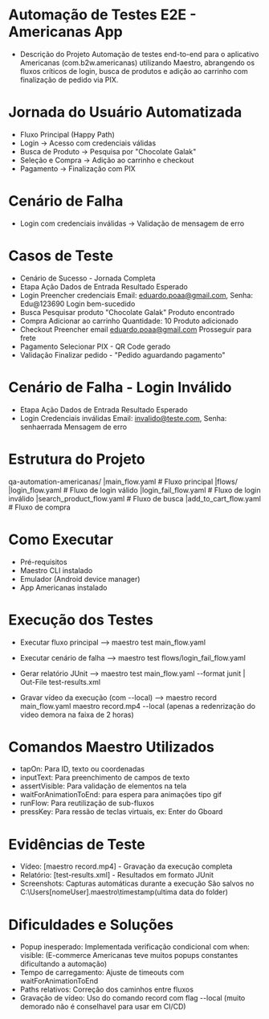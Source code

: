 # Automação de Testes E2E - Americanas App
  - Descrição do Projeto
Automação de testes end-to-end para o aplicativo Americanas (com.b2w.americanas) utilizando Maestro, abrangendo os fluxos críticos de login, busca de produtos e adição ao carrinho com finalização de pedido via PIX.

# Jornada do Usuário Automatizada
  - Fluxo Principal (Happy Path)
  - Login → Acesso com credenciais válidas
  - Busca de Produto → Pesquisa por "Chocolate Galak"
  - Seleção e Compra → Adição ao carrinho e checkout
  - Pagamento → Finalização com PIX

# Cenário de Falha
  - Login com credenciais inválidas → Validação de mensagem de erro

# Casos de Teste
  * Cenário de Sucesso - Jornada Completa
  * Etapa	Ação	Dados de Entrada	Resultado Esperado
  * Login	Preencher credenciais	Email: eduardo.poaa@gmail.com, Senha: Edu@123690	Login bem-sucedido
  * Busca	Pesquisar produto	"Chocolate Galak"	Produto encontrado
  * Compra	Adicionar ao carrinho	Quantidade: 10	Produto adicionado
  * Checkout	Preencher email	eduardo.poaa@gmail.com	Prosseguir para frete
  * Pagamento	Selecionar PIX	-	QR Code gerado
  * Validação	Finalizar pedido	-	"Pedido aguardando pagamento"

# Cenário de Falha - Login Inválido
  * Etapa	Ação	Dados de Entrada	Resultado Esperado
  * Login	Credenciais inválidas	Email: invalido@teste.com, Senha: senhaerrada	Mensagem de erro

# Estrutura do Projeto
   qa-automation-americanas/
    |main_flow.yaml              # Fluxo principal
    |flows/
        |login_flow.yaml         # Fluxo de login válido
        |login_fail_flow.yaml    # Fluxo de login inválido
        |search_product_flow.yaml # Fluxo de busca
        |add_to_cart_flow.yaml   # Fluxo de compra

# Como Executar
  - Pré-requisitos
  - Maestro CLI instalado
  - Emulador (Android device manager)
  - App Americanas instalado

# Execução dos Testes

  * Executar fluxo principal --> maestro test main_flow.yaml

  * Executar cenário de falha --> maestro test flows/login_fail_flow.yaml

  * Gerar relatório JUnit --> maestro test main_flow.yaml --format junit | Out-File test-results.xml

  * Gravar vídeo da execução (com --local) --> maestro record main_flow.yaml maestro record.mp4 --local (apenas a redenrização do video demora na faixa de 2 horas)

 # Comandos Maestro Utilizados
   - tapOn: Para ID, texto ou coordenadas
   - inputText: Para preenchimento de campos de texto
   - assertVisible: Para validação de elementos na tela
   - waitForAnimationToEnd: para espera para animações tipo gif
   - runFlow: Para reutilização de sub-fluxos
   - pressKey: Para ressão de teclas virtuais, ex: Enter do Gboard

  # Evidências de Teste
   - Vídeo: [maestro record.mp4] - Gravação da execução completa
   - Relatório: [test-results.xml] - Resultados em formato JUnit
   - Screenshots: Capturas automáticas durante a execução
     São salvos no C:\Users\[nomeUser]\.maestro\timestamp(ultima data do folder)

   # Dificuldades e Soluções
   - Popup inesperado: Implementada verificação condicional com when: visible: (E-commerce Americanas teve muitos popups constantes dificultando a automação)
   - Tempo de carregamento: Ajuste de timeouts com waitForAnimationToEnd
   - Paths relativos: Correção dos caminhos entre fluxos
   - Gravação de vídeo: Uso do comando record com flag --local (muito demorado não é conselhavel para usar em CI/CD)
